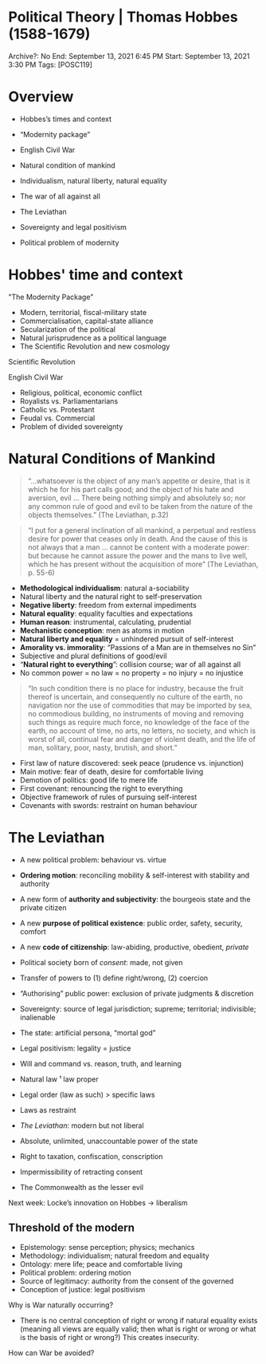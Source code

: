 # Political Theory | Thomas Hobbes (1588-1679)

Archive?: No
End: September 13, 2021 6:45 PM
Start: September 13, 2021 3:30 PM
Tags: [POSC119]

# Overview

- Hobbes’s times and context

- “Modernity package”
- English Civil War

- Natural condition of mankind

- Individualism, natural liberty, natural equality
- The war of all against all

- The Leviathan

- Sovereignty and legal positivism
- Political problem of modernity

# Hobbes' time and context

"The Modernity Package"

- Modern, territorial, fiscal-military state
- Commercialisation, capital-state alliance
- Secularization of the political
- Natural jurisprudence as a political language
- The Scientific Revolution and new cosmology

Scientific Revolution

English Civil War

- Religious, political, economic conflict
- Royalists vs. Parliamentarians
- Catholic vs. Protestant
- Feudal vs. Commercial
- Problem of divided sovereignty

# Natural Conditions of Mankind

> “…whatsoever is the object of any man’s appetite or desire, that is it which he for his part calls good; and the object of his hate and aversion, evil … There being nothing simply and absolutely so; nor any common rule of good and evil to be taken from the nature of the objects themselves.” (The Leviathan, p.32)
> 

> “I put for a general inclination of all mankind, a perpetual and restless desire for power that ceases only in death. And the cause of this is not always that a man … cannot be content with a moderate power: but because he cannot assure the power and the mans to live well, which he has present without the acquisition of more” (The Leviathan, p. 55-6)
> 

- **Methodological individualism**: natural a-sociability
- Natural liberty and the natural right to self-preservation
- **Negative liberty**: freedom from external impediments
- **Natural equality**: equality faculties and expectations
- **Human reason**: instrumental, calculating, prudential
- **Mechanistic conception**: men as atoms in motion
- **Natural liberty and equality** = unhindered pursuit of self-interest
- **Amorality vs. immorality**: “Passions of a Man are in themselves no Sin”
- Subjective and plural definitions of good/evil
- “**Natural right to everything**”: collision course; war of all against all
- No common power = no law = no property = no injury = no injustice

> “In such condition there is no place for industry, because the fruit thereof is uncertain, and consequently no culture of the earth, no navigation nor the use of commodities that may be imported by sea, no commodious building, no instruments of moving and removing such things as require much force, no knowledge of the face of the earth, no account of time, no arts, no letters, no society, and which is worst of all, continual fear and danger of violent death, and the life of man, solitary, poor, nasty, brutish, and short.”
> 
- First law of nature discovered: seek peace (prudence vs. injunction)
- Main motive: fear of death, desire for comfortable living
- Demotion of politics: good life to mere life
- First covenant: renouncing the right to everything
- Objective framework of rules of pursuing self-interest
- Covenants with swords: restraint on human behaviour

# The Leviathan

- A new political problem: behaviour vs. virtue
- **Ordering motion**: reconciling mobility & self-interest with stability and authority
- A new form of **authority and subjectivity**: the bourgeois state and the private citizen
- A new **purpose of political existence**: public order, safety, security, comfort
- A new **code of citizenship**: law-abiding, productive, obedient, *private*

- Political society born of *consent*: made, not given
- Transfer of powers to (1) define right/wrong, (2) coercion
- “Authorising” public power: exclusion of private judgments & discretion
- Sovereignty: source of legal jurisdiction; supreme; territorial; indivisible; inalienable
- The state: artificial persona, “mortal god”
- Legal positivism: legality = justice
- Will and command vs. reason, truth, and learning
- Natural law ¹ law proper
- Legal order (law as such) > specific laws
- Laws as restraint
- *The Leviathan*: modern but not liberal
- Absolute, unlimited, unaccountable power of the state
- Right to taxation, confiscation, conscription
- Impermissibility of retracting consent
- The Commonwealth as the lesser evil

Next week: Locke’s innovation on Hobbes → liberalism

## Threshold of the modern

- Epistemology: sense perception; physics; mechanics
- Methodology: individualism; natural freedom and equality
- Ontology: mere life; peace and comfortable living
- Political problem: ordering motion
- Source of legitimacy: authority from the consent of the governed
- Conception of justice: legal positivism

Why is War naturally occurring?

- There is no central conception of right or wrong if natural equality exists (meaning all views are equally valid; then what is right or wrong or what is the basis of right or wrong?) This creates insecurity.

How can War be avoided?